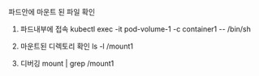 파드안에 마운트 된 파일 확인

1. 파드내부에 접속
kubectl exec -it pod-volume-1 -c container1 -- /bin/sh

2. 마운트된 디렉토리 확인 
ls -l /mount1

3. 디버깅
mount | grep /mount1
